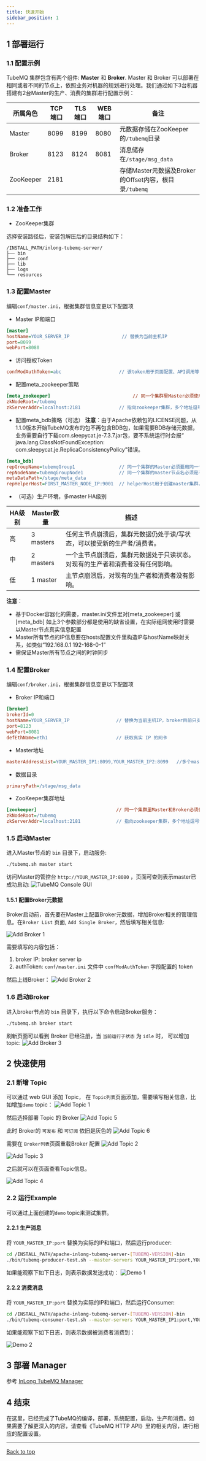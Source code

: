 ```yaml
---
title: 快速开始
sidebar_position: 1
---
```

## 1 部署运行

### 1.1 配置示例
TubeMQ 集群包含有两个组件: **Master** 和 **Broker**. Master 和 Broker 可以部署在相同或者不同的节点上，依照业务对机器的规划进行处理。我们通过如下3台机器搭建有2台Master的生产、消费的集群进行配置示例：

| 所属角色 | TCP端口 | TLS端口 | WEB端口 | 备注                                       |
| --- | --- | --- | --- |------------------------------------------|
| Master | 8099 | 8199 | 8080 | 元数据存储在ZooKeeper的`/tubemq`目录              |
| Broker | 8123 | 8124 | 8081 | 消息储存在`/stage/msg_data`                   |
| ZooKeeper | 2181 |  |  | 存储Master元数据及Broker的Offset内容，根目录`/tubemq` |

### 1.2 准备工作
- ZooKeeper集群

选择安装路径后，安装包解压后的目录结构如下：
```
/INSTALL_PATH/inlong-tubemq-server/
├── bin
├── conf
├── lib
├── logs
└── resources
```

### 1.3 配置Master
编辑`conf/master.ini`，根据集群信息变更以下配置项

- Master IP和端口
```ini
[master]
hostName=YOUR_SERVER_IP                   // 替换为当前主机IP
port=8099
webPort=8080
```

- 访问授权Token
```ini
confModAuthToken=abc                     // 该token用于页面配置、API调用等
```

- 配置meta_zookeeper策略
```ini
[meta_zookeeper]                              // 同一个集群里Master必须使用同一套zookeeper环境，且配置一致
zkNodeRoot=/tubemq
zkServerAddr=localhost:2181              // 指向zookeeper集群，多个地址逗号分开
```

- 配置meta_bdb策略（可选）
  **注意**：由于Apache依赖包的LICENSE问题，从1.1.0版本开始TubeMQ发布的包不再包含BDB包，如果需要BDB存储元数据，业务需要自行下载com.sleepycat.je-7.3.7.jar包，要不系统运行时会报“ java.lang.ClassNotFoundException: com.sleepycat.je.ReplicaConsistencyPolicy”错误。
```ini
[meta_bdb]
repGroupName=tubemqGroup1                // 同一个集群的Master必须要用同一个组名，且不同集群的组名必须不同 
repNodeName=tubemqGroupNode1             // 同一个集群的master节点名必须是不同的名称
metaDataPath=/stage/meta_data
repHelperHost=FIRST_MASTER_NODE_IP:9001  // helperHost用于创建master集群，一般配置第一个master节点ip
```

- （可选）生产环境，多master HA级别

| HA级别 | Master数量 | 描述 |
| -------- | ------------- | ----------- |
| 高 | 3 masters | 任何主节点崩溃后，集群元数据仍处于读/写状态，可以接受新的生产者/消费者。 |
| 中 | 2 masters | 一个主节点崩溃后，集群元数据处于只读状态。对现有的生产者和消费者没有任何影响。 |
| 低 | 1 master | 主节点崩溃后，对现有的生产者和消费者没有影响。 |

**注意**：
- 基于Docker容器化的需要，master.ini文件里对[meta_zookeeper] 或 [meta_bdb] 如上3个参数部分都是使用的缺省设置，在实际组网使用时需要以Master节点真实信息配置
- Master所有节点的IP信息要在hosts配置文件里构造IP与hostName映射关系，如类似“192.168.0.1 192-168-0-1”
- 需保证Master所有节点之间的时钟同步


### 1.4 配置Broker
编辑`conf/broker.ini`，根据集群信息变更以下配置项
- Broker IP和端口
```ini
[broker]
brokerId=0
hostName=YOUR_SERVER_IP                 // 替换为当前主机IP，broker目前只支持IP
port=8123
webPort=8081
defEthName=eth1                         // 获取真实 IP 的网卡
```

- Master地址
```ini
masterAddressList=YOUR_MASTER_IP1:8099,YOUR_MASTER_IP2:8099   //多个master以逗号分隔
```

- 数据目录
```ini
primaryPath=/stage/msg_data
```

- ZooKeeper集群地址
```ini
[zookeeper]                             // 同一个集群里Master和Broker必须使用同一套zookeeper环境，且配置一致
zkNodeRoot=/tubemq                      
zkServerAddr=localhost:2181             // 指向zookeeper集群，多个地址逗号分开
```

### 1.5 启动Master
进入Master节点的 `bin` 目录下，启动服务:
```bash
./tubemq.sh master start
```
访问Master的管控台 `http://YOUR_MASTER_IP:8080` ，页面可查则表示master已成功启动:
![TubeMQ Console GUI](img/tubemq-console-gui.png)


#### 1.5.1 配置Broker元数据
Broker启动前，首先要在Master上配置Broker元数据，增加Broker相关的管理信息。在`Broker List` 页面,  `Add Single Broker`，然后填写相关信息:

![Add Broker 1](img/tubemq-add-broker-1.png)

需要填写的内容包括：
1. broker IP: broker server ip
1. authToken:  `conf/master.ini` 文件中 `confModAuthToken` 字段配置的 token

然后上线Broker：
![Add Broker 2](img/tubemq-add-broker-2.png)

### 1.6 启动Broker
进入broker节点的 `bin` 目录下，执行以下命令启动Broker服务：

```bash
./tubemq.sh broker start
```

刷新页面可以看到 Broker 已经注册，当 `当前运行子状态` 为 `idle` 时， 可以增加topic:
![Add Broker 3](img/tubemq-add-broker-3.png)

## 2 快速使用
### 2.1 新增 Topic

可以通过 web GUI 添加 Topic， 在 `Topic列表`页面添加，需要填写相关信息，比如增加`demo` topic：
![Add Topic 1](img/tubemq-add-topic-1.png)

然后选择部署 Topic 的 Broker
![Add Topic 5](img/tubemq-add-topic-5.png)

此时 Broker的 `可发布` 和 `可订阅` 依旧是灰色的
![Add Topic 6](img/tubemq-add-topic-6.png)

需要在 `Broker列表`页面重载Broker 配置
![Add Topic 2](img/tubemq-add-topic-2.png)

![Add Topic 3](img/tubemq-add-topic-3.png)

之后就可以在页面查看Topic信息。

![Add Topic 4](img/tubemq-add-topic-4.png)


### 2.2 运行Example
可以通过上面创建的`demo` topic来测试集群。

#### 2.2.1 生产消息
将 `YOUR_MASTER_IP:port` 替换为实际的IP和端口，然后运行producer:
```bash
cd /INSTALL_PATH/apache-inlong-tubemq-server-[TUBEMQ-VERSION]-bin
./bin/tubemq-producer-test.sh --master-servers YOUR_MASTER_IP1:port,YOUR_MASTER_IP2:port --topicName demo
```

如果能观察下如下日志，则表示数据发送成功：
![Demo 1](img/tubemq-send-message.png)

#### 2.2.2 消费消息
将 `YOUR_MASTER_IP:port` 替换为实际的IP和端口，然后运行Consumer:
```bash
cd /INSTALL_PATH/apache-inlong-tubemq-server-[TUBEMQ-VERSION]-bin
./bin/tubemq-consumer-test.sh --master-servers YOUR_MASTER_IP1:port,YOUR_MASTER_IP2:port --topicName demo --groupName test_consume
```

如果能观察下如下日志，则表示数据被消费者消费到：

![Demo 2](img/tubemq-consume-message.png)

## 3 部署 Manager
参考 [InLong TubeMQ Manager](modules/tubemq/tubemq-manager/quick_start.md)

## 4 结束
在这里，已经完成了TubeMQ的编译，部署，系统配置，启动，生产和消费。如果需要了解更深入的内容，请查看《TubeMQ HTTP API》里的相关内容，进行相应的配置设置。

---
<a href="#top">Back to top</a>



